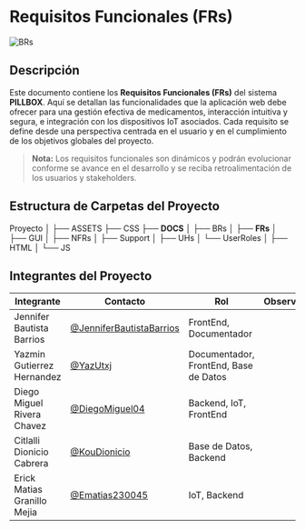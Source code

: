 # Requisitos Funcionales (FRs)
![BRs](https://img.shields.io/badge/Documentación-Microsoft_Word-2B579A?style=flat&logo=microsoft-word)

## Descripción
Este documento contiene los **Requisitos Funcionales (FRs)** del sistema **PILLBOX**. Aquí se detallan las funcionalidades que la aplicación web debe ofrecer para una gestión efectiva de medicamentos, interacción intuitiva y segura, e integración con los dispositivos IoT asociados. Cada requisito se define desde una perspectiva centrada en el usuario y en el cumplimiento de los objetivos globales del proyecto.

> **Nota:** Los requisitos funcionales son dinámicos y podrán evolucionar conforme se avance en el desarrollo y se reciba retroalimentación de los usuarios y stakeholders.


## Estructura de Carpetas del Proyecto

Proyecto
│
├── ASSETS
├── CSS
├── **DOCS**
│   ├── BRs
│   ├── **FRs**
│   ├── GUI
│   ├── NFRs
│   ├── Support
│   ├── UHs
│   └── UserRoles
│
├── HTML
│
└── JS


## Integrantes del Proyecto

| Integrante                | Contacto                                                   | Rol                      | Observaciones |
|---------------------------|------------------------------------------------------------|--------------------------|---------------|
| Jennifer Bautista Barrios  | [@JenniferBautistaBarrios](https://github.com/JenniferBautistaBarrios)  | FrontEnd, Documentador   |               |
| Yazmin Gutierrez Hernandez | [@YazUtxj](https://github.com/YazUtxj)                     | Documentador, FrontEnd, Base de Datos |               |
| Diego Miguel Rivera Chavez | [@DiegoMiguel04](https://github.com/DiegoMiguel04)         | Backend, IoT, FrontEnd   |               |
| Citlalli Dionicio Cabrera | [@KouDionicio](https://github.com/KouDionicio)             | Base de Datos, Backend   |               |
| Erick Matias Granillo Mejia| [@Ematias230045](https://github.com/Ematias230045)         | IoT, Backend             |               |